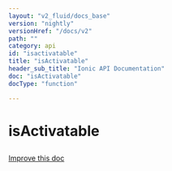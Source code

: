 ```yaml
---
layout: "v2_fluid/docs_base"
version: "nightly"
versionHref: "/docs/v2"
path: ""
category: api
id: "isactivatable"
title: "isActivatable"
header_sub_title: "Ionic API Documentation"
doc: "isActivatable"
docType: "function"

---
```










<h1 class="api-title">
<a class="anchor" name="is-activatable" href="#is-activatable"></a>

isActivatable






</h1>

<a class="improve-v2-docs" href="http://github.com/driftyco/ionic/edit/2.0//src/components/tap-click/tap-click.ts#L190">
Improve this doc
</a>







<!-- @usage tag -->


<!-- @property tags -->



<!-- instance methods on the class -->


<!-- related link --><!-- end content block -->


<!-- end body block -->


